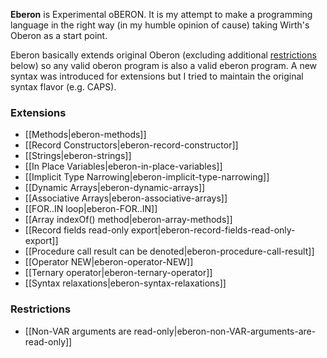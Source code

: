 **Eberon** is Experimental oBERON. It is my attempt to make a programming language in the right way (in my humble opinion of cause) taking Wirth's Oberon as a start point.

Eberon basically extends original Oberon (excluding additional [restrictions](#restrictions) below) so any valid oberon program is also a valid eberon program. A new syntax was introduced for extensions but I tried to maintain the original syntax flavor (e.g. CAPS).

### Extensions
* [[Methods|eberon-methods]]
* [[Record Constructors|eberon-record-constructor]]
* [[Strings|eberon-strings]]
* [[In Place Variables|eberon-in-place-variables]]
* [[Implicit Type Narrowing|eberon-implicit-type-narrowing]]
* [[Dynamic Arrays|eberon-dynamic-arrays]]
* [[Associative Arrays|eberon-associative-arrays]]
* [[FOR..IN loop|eberon-FOR..IN]]
* [[Array indexOf() method|eberon-array-methods]]
* [[Record fields read-only export|eberon-record-fields-read-only-export]]
* [[Procedure call result can be denoted|eberon-procedure-call-result]]
* [[Operator NEW|eberon-operator-NEW]]
* [[Ternary operator|eberon-ternary-operator]]
* [[Syntax relaxations|eberon-syntax-relaxations]]

### Restrictions
* [[Non-VAR arguments are read-only|eberon-non-VAR-arguments-are-read-only]]